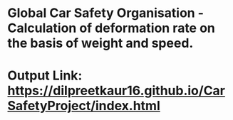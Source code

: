 # Global Car Safety Organisation - Calculation of deformation rate on the basis of weight and speed.

# Output Link: https://dilpreetkaur16.github.io/CarSafetyProject/index.html
